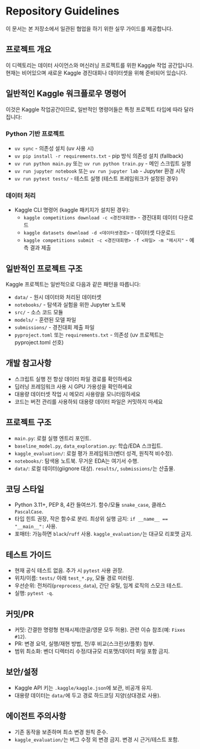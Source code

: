 # Repository Guidelines

이 문서는 본 저장소에서 일관된 협업을 하기 위한 실무 가이드를 제공합니다.

## 프로젝트 개요

이 디렉토리는 데이터 사이언스와 머신러닝 프로젝트를 위한 Kaggle 작업 공간입니다. 현재는 비어있으며 새로운 Kaggle 경진대회나 데이터셋을 위해 준비되어 있습니다.

## 일반적인 Kaggle 워크플로우 명령어

이것은 Kaggle 작업공간이므로, 일반적인 명령어들은 특정 프로젝트 타입에 따라 달라집니다:

### Python 기반 프로젝트

- `uv sync` - 의존성 설치 (uv 사용 시)
- `uv pip install -r requirements.txt` - pip 방식 의존성 설치 (fallback)
- `uv run python main.py` 또는 `uv run python train.py` - 메인 스크립트 실행
- `uv run jupyter notebook` 또는 `uv run jupyter lab` - Jupyter 환경 시작
- `uv run pytest tests/` - 테스트 실행 (테스트 프레임워크가 설정된 경우)

### 데이터 처리

- Kaggle CLI 명령어 (kaggle 패키지가 설치된 경우):
  - `kaggle competitions download -c <경진대회명>` - 경진대회 데이터 다운로드
  - `kaggle datasets download -d <데이터셋경로>` - 데이터셋 다운로드
  - `kaggle competitions submit -c <경진대회명> -f <파일> -m "메시지"` - 예측 결과 제출

## 일반적인 프로젝트 구조

Kaggle 프로젝트는 일반적으로 다음과 같은 패턴을 따릅니다:

- `data/` - 원시 데이터와 처리된 데이터셋
- `notebooks/` - 탐색과 실험을 위한 Jupyter 노트북
- `src/` - 소스 코드 모듈
- `models/` - 훈련된 모델 파일
- `submissions/` - 경진대회 제출 파일
- `pyproject.toml` 또는 `requirements.txt` - 의존성 (uv 프로젝트는 pyproject.toml 선호)

## 개발 참고사항

- 스크립트 실행 전 항상 데이터 파일 경로를 확인하세요
- 딥러닝 프레임워크 사용 시 GPU 가용성을 확인하세요
- 대용량 데이터셋 작업 시 메모리 사용량을 모니터링하세요
- 코드는 버전 관리를 사용하되 대용량 데이터 파일은 커밋하지 마세요

## 프로젝트 구조
- `main.py`: 로컬 실행 엔트리 포인트.
- `baseline_model.py`, `data_exploration.py`: 학습/EDA 스크립트.
- `kaggle_evaluation/`: 로컬 평가 프레임워크(벤더 성격, 원칙적 비수정).
- `notebooks/`: 탐색용 노트북. 무거운 EDA는 여기서 수행.
- `data/`: 로컬 데이터(giignore 대상). `results/`, `submissions/`는 산출물.

## 코딩 스타일
- Python 3.11+, PEP 8, 4칸 들여쓰기. 함수/모듈 `snake_case`, 클래스 `PascalCase`.
- 타입 힌트 권장, 작은 함수로 분리. 최상위 실행 금지: `if __name__ == "__main__":` 사용.
- 포매터: 가능하면 `black`/`ruff` 사용. `kaggle_evaluation/`는 대규모 리포맷 금지.

## 테스트 가이드
- 현재 공식 테스트 없음. 추가 시 `pytest` 사용 권장.
- 위치/이름: `tests/` 아래 `test_*.py`, 모듈 경로 미러링.
- 우선순위: 전처리(`preprocess_data`), 간단 유틸, 임계 로직의 스모크 테스트.
- 실행: `pytest -q`.

## 커밋/PR
- 커밋: 간결한 명령형 현재시제(한글/영문 모두 허용). 관련 이슈 참조(예: `Fixes #12`).
- PR: 변경 요약, 실행/재현 방법, 전/후 비교(스크린샷/플롯) 첨부.
- 범위 최소화: 벤더 디렉터리 수정/대규모 리포맷/데이터 파일 포함 금지.

## 보안/설정
- Kaggle API 키는 `.kaggle/kaggle.json`에 보관, 비공개 유지.
- 대용량 데이터는 `data/`에 두고 경로 하드코딩 지양(상대경로 사용).

## 에이전트 주의사항
- 기존 동작을 보존하며 최소 변경 원칙 준수.
- `kaggle_evaluation/`는 버그 수정 외 변경 금지. 변경 시 근거/테스트 포함.